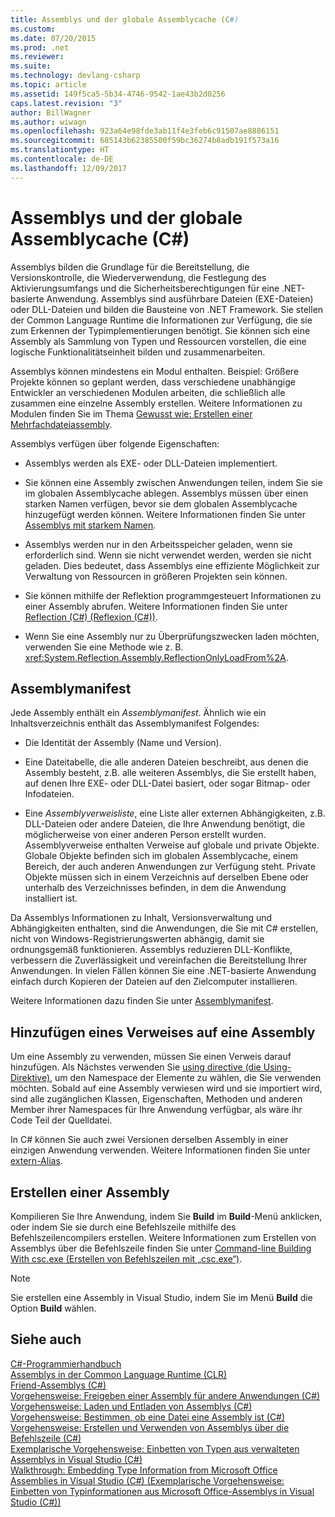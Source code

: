 ```yaml
---
title: Assemblys und der globale Assemblycache (C#)
ms.custom: 
ms.date: 07/20/2015
ms.prod: .net
ms.reviewer: 
ms.suite: 
ms.technology: devlang-csharp
ms.topic: article
ms.assetid: 149f5ca5-5b34-4746-9542-1ae43b2d0256
caps.latest.revision: "3"
author: BillWagner
ms.author: wiwagn
ms.openlocfilehash: 923a64e98fde3ab11f4e3feb6c91507ae8886151
ms.sourcegitcommit: 685143b62385500f59bc36274b8adb191f573a16
ms.translationtype: HT
ms.contentlocale: de-DE
ms.lasthandoff: 12/09/2017
---
```

# <a name="assemblies-and-the-global-assembly-cache-c"></a>Assemblys und der globale Assemblycache (C#)
Assemblys bilden die Grundlage für die Bereitstellung, die Versionskontrolle, die Wiederverwendung, die Festlegung des Aktivierungsumfangs und die Sicherheitsberechtigungen für eine .NET-basierte Anwendung. Assemblys sind ausführbare Dateien (EXE-Dateien) oder DLL-Dateien und bilden die Bausteine von .NET Framework. Sie stellen der Common Language Runtime die Informationen zur Verfügung, die sie zum Erkennen der Typimplementierungen benötigt. Sie können sich eine Assembly als Sammlung von Typen und Ressourcen vorstellen, die eine logische Funktionalitätseinheit bilden und zusammenarbeiten.  
  
 Assemblys können mindestens ein Modul enthalten. Beispiel: Größere Projekte können so geplant werden, dass verschiedene unabhängige Entwickler an verschiedenen Modulen arbeiten, die schließlich alle zusammen eine einzelne Assembly erstellen. Weitere Informationen zu Modulen finden Sie im Thema [Gewusst wie: Erstellen einer Mehrfachdateiassembly](../../../../../docs/framework/app-domains/how-to-build-a-multifile-assembly.md).  
  
 Assemblys verfügen über folgende Eigenschaften:  
  
-   Assemblys werden als EXE- oder DLL-Dateien implementiert.  
  
-   Sie können eine Assembly zwischen Anwendungen teilen, indem Sie sie im globalen Assemblycache ablegen. Assemblys müssen über einen starken Namen verfügen, bevor sie dem globalen Assemblycache hinzugefügt werden können. Weitere Informationen finden Sie unter [Assemblys mit starkem Namen](../../../../../docs/framework/app-domains/strong-named-assemblies.md).  
  
-   Assemblys werden nur in den Arbeitsspeicher geladen, wenn sie erforderlich sind. Wenn sie nicht verwendet werden, werden sie nicht geladen. Dies bedeutet, dass Assemblys eine effiziente Möglichkeit zur Verwaltung von Ressourcen in größeren Projekten sein können.  
  
-   Sie können mithilfe der Reflektion programmgesteuert Informationen zu einer Assembly abrufen. Weitere Informationen finden Sie unter [Reflection (C#) (Reflexion (C#))](../../../../csharp/programming-guide/concepts/reflection.md).  
  
-   Wenn Sie eine Assembly nur zu Überprüfungszwecken laden möchten, verwenden Sie eine Methode wie z. B. <xref:System.Reflection.Assembly.ReflectionOnlyLoadFrom%2A>.  
  
## <a name="assembly-manifest"></a>Assemblymanifest  
 Jede Assembly enthält ein *Assemblymanifest*. Ähnlich wie ein Inhaltsverzeichnis enthält das Assemblymanifest Folgendes:  
  
-   Die Identität der Assembly (Name und Version).  
  
-   Eine Dateitabelle, die alle anderen Dateien beschreibt, aus denen die Assembly besteht, z.B. alle weiteren Assemblys, die Sie erstellt haben, auf denen Ihre EXE- oder DLL-Datei basiert, oder sogar Bitmap- oder Infodateien.  
  
-   Eine *Assemblyverweisliste*, eine Liste aller externen Abhängigkeiten, z.B. DLL-Dateien oder andere Dateien, die Ihre Anwendung benötigt, die möglicherweise von einer anderen Person erstellt wurden. Assemblyverweise enthalten Verweise auf globale und private Objekte. Globale Objekte befinden sich im globalen Assemblycache, einem Bereich, der auch anderen Anwendungen zur Verfügung steht. Private Objekte müssen sich in einem Verzeichnis auf derselben Ebene oder unterhalb des Verzeichnisses befinden, in dem die Anwendung installiert ist.  
  
 Da Assemblys Informationen zu Inhalt, Versionsverwaltung und Abhängigkeiten enthalten, sind die Anwendungen, die Sie mit C# erstellen, nicht von Windows-Registrierungswerten abhängig, damit sie ordnungsgemäß funktionieren. Assemblys reduzieren DLL-Konflikte, verbessern die Zuverlässigkeit und vereinfachen die Bereitstellung Ihrer Anwendungen. In vielen Fällen können Sie eine .NET-basierte Anwendung einfach durch Kopieren der Dateien auf den Zielcomputer installieren.  
  
 Weitere Informationen dazu finden Sie unter [Assemblymanifest](../../../../../docs/framework/app-domains/assembly-manifest.md).  
  
## <a name="adding-a-reference-to-an-assembly"></a>Hinzufügen eines Verweises auf eine Assembly  
 Um eine Assembly zu verwenden, müssen Sie einen Verweis darauf hinzufügen. Als Nächstes verwenden Sie [using directive (die Using-Direktive)](../../../../csharp/language-reference/keywords/using-directive.md), um den Namespace der Elemente zu wählen, die Sie verwenden möchten. Sobald auf eine Assembly verwiesen wird und sie importiert wird, sind alle zugänglichen Klassen, Eigenschaften, Methoden und anderen Member ihrer Namespaces für Ihre Anwendung verfügbar, als wäre ihr Code Teil der Quelldatei.  
  
 In C# können Sie auch zwei Versionen derselben Assembly in einer einzigen Anwendung verwenden. Weitere Informationen finden Sie unter [extern-Alias](../../../../csharp/language-reference/keywords/extern-alias.md).  
  
## <a name="creating-an-assembly"></a>Erstellen einer Assembly  
 Kompilieren Sie Ihre Anwendung, indem Sie **Build** im **Build**-Menü anklicken, oder indem Sie sie durch eine Befehlszeile mithilfe des Befehlszeilencompilers erstellen. Weitere Informationen zum Erstellen von Assemblys über die Befehlszeile finden Sie unter [Command-line Building With csc.exe (Erstellen von Befehlszeilen mit „csc.exe“)](../../../../csharp/language-reference/compiler-options/command-line-building-with-csc-exe.md).  
  
> [!NOTE]
>  Sie erstellen eine Assembly in Visual Studio, indem Sie im Menü **Build** die Option **Build** wählen.  
  
## <a name="see-also"></a>Siehe auch  
 [C#-Programmierhandbuch](../../../../csharp/programming-guide/index.md)  
 [Assemblys in der Common Language Runtime (CLR)](../../../../../docs/framework/app-domains/assemblies-in-the-common-language-runtime.md)  
 [Friend-Assemblys (C#)](friend-assemblies.md)  
 [Vorgehensweise: Freigeben einer Assembly für andere Anwendungen (C#)](how-to-share-an-assembly-with-other-applications.md)  
 [Vorgehensweise: Laden und Entladen von Assemblys (C#)](how-to-load-and-unload-assemblies.md)  
 [Vorgehensweise: Bestimmen, ob eine Datei eine Assembly ist (C#)](how-to-determine-if-a-file-is-an-assembly.md)  
 [Vorgehensweise: Erstellen und Verwenden von Assemblys über die Befehlszeile (C#)](how-to-create-and-use-assemblies-using-the-command-line.md)  
 [Exemplarische Vorgehensweise: Einbetten von Typen aus verwalteten Assemblys in Visual Studio (C#)](walkthrough-embedding-types-from-managed-assemblies-in-visual-studio.md)  
 [Walkthrough: Embedding Type Information from Microsoft Office Assemblies in Visual Studio (C#) (Exemplarische Vorgehensweise: Einbetten von Typinformationen aus Microsoft Office-Assemblys in Visual Studio (C#))](walkthrough-embedding-type-information-from-microsoft-office-assemblies.md)
